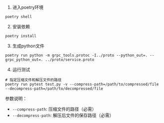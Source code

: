 1. 进入poetry环境
```shell
poetry shell
```
2. 安装依赖
```shell
poetry install
```
3. 生成python文件
```shell
poetry run python -m grpc_tools.protoc -I../proto --python_out=. --grpc_python_out=. ../proto/service.proto
```
4. 运行测试
```shell
# 指定压缩文件和解压文件的路径
poetry run pytest test.py -v --compress-path=/path/to/compressed/file --decompress-path=/path/to/decompressed/file
```

参数说明：
- `--compress-path`: 压缩文件的路径（必需）
- `--decompress-path`: 解压后文件的保存路径（必需）
